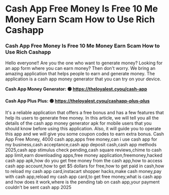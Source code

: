 # Cash App Free Money Is Free 10 Me Money Earn Scam How to Use Rich Cashapp

### Cash App Free Money Is Free 10 Me Money Earn Scam How to Use Rich Cashapp

Hello everyone!! Are you the one who want to generate money? Looking for an app form where you can earn money? Then don't worry. We bring an amazing application that helps people to earn and generate money. The application is a cash app money generator that you can try on your device.

<strong>Cash App Money Generator: 🟢 https://theloyalest.cyou/cash-app</strong>

<strong>Cash App Plus Plus: 🟢 https://theloyalest.cyou/cashapp-plus-plus</strong>

It's a reliable application that offers a free bonus and has a few features that help its users to generate free money. In this article, we will tell you all the details of the cash app money generator apk for mobile users that you should know before using this application. Also, it will guide you to operate this app and we will give you some coupon codes to earn extra bonus. Cash App Free Money, 4000 cash app,apps free money,can i use cash app for my business,cash acceptance,cash app deposit cash,cash app methods 2025,cash app stimulus check pending,cash square reviews,chime to cash app limit,earn downloading apps,free money application,freemoney,hacked cash app apk,how do you get free money from the cash app,how to access cash app account,how to get $5 dollars for free,how to get paid in cash,how to reload my cash app card,instacart shopper hacks,make cash money,pay with cash app,reload my cash app card,to get free money,what is cash app and how does it work,where is the pending tab on cash app,your payment couldn't be sent cash app 2025
